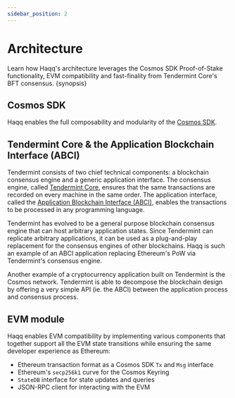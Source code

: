 ```yaml
---
sidebar_position: 2
---
```


# Architecture

Learn how Haqq's architecture leverages the Cosmos SDK Proof-of-Stake functionality, EVM compatibility and fast-finality from Tendermint Core's BFT consensus. {synopsis}

## Cosmos SDK

Haqq enables the full composability and modularity of the [Cosmos SDK](https://docs.cosmos.network/).

## Tendermint Core & the Application Blockchain Interface (ABCI)

Tendermint consists of two chief technical components: a blockchain consensus
engine and a generic application interface. The consensus engine, called
[Tendermint Core](https://docs.tendermint.com/), ensures that the same transactions are recorded on every machine
in the same order. The application interface, called the [Application Blockchain Interface (ABCI)](https://docs.tendermint.com/master/spec/abci/), enables the transactions to be processed in any programming
language.

Tendermint has evolved to be a general purpose blockchain consensus engine that
can host arbitrary application states. Since Tendermint can replicate arbitrary
applications, it can be used as a plug-and-play replacement for the consensus
engines of other blockchains. Haqq is such an example of an ABCI application
replacing Ethereum's PoW via Tendermint's consensus engine.

Another example of a cryptocurrency application built on Tendermint is the Cosmos
network. Tendermint is able to decompose the blockchain design by offering a very
simple API (ie. the ABCI) between the application process and consensus process.

## EVM module

Haqq enables EVM compatibility by implementing various components that together support all the EVM state transitions while ensuring the same developer experience as Ethereum:

- Ethereum transaction format as a Cosmos SDK `Tx` and `Msg` interface
- Ethereum's `secp256k1` curve for the Cosmos Keyring
- `StateDB` interface for state updates and queries
- JSON-RPC client for interacting with the EVM
